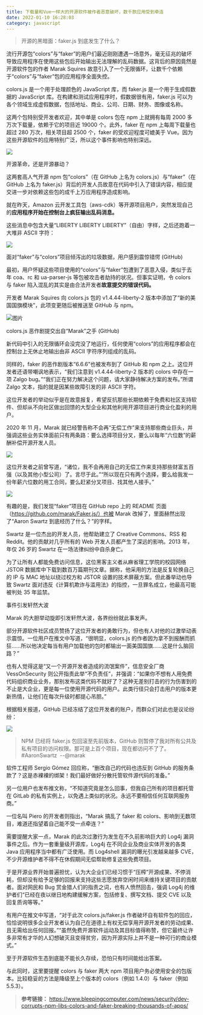 ```yaml
---
title: 下载量和Vue一样大的开源软件被作者恶意破坏，数千款应用受到牵连
date: 2022-01-10 16:28:03
category: javascript
---
```


>开源的黑暗面：faker.js 到底发生了什么？

流行开源包“colors”与“faker”的用户们最近刚刚遭遇一场意外，毫无征兆的破坏导致应用程序在使用这些包后开始输出无法理解的乱码数据。这背后的原因竟然是开源软件包的作者 Marak Squires 故意引入了一个无限循环，让数千个依赖于“colors”与“faker”包的应用程序全面失控。

colors.js 是一个用于处理颜色的 JavaScript 库，而 faker.js 是一个用于生成假数据的 JavaScript 库。在构建和测试应用程序时，假数据很有用，faker.js 可以为各个领域生成虚假数据，包括地址、商业、公司、日期、财务、图像或名称。

这两个包特别受开发者欢迎，其中单是 colors 包在 npm 上就拥有每周 2000 多万次下载量，依赖于它的项目近 19000 个。此外，faker 在 npm 上每周下载量也超过 280 万次，相关项目超 2500 个，faker 的受欢迎程度可媲美于 Vue。因为这些开源软件的应用特别广泛，所以这个事件影响也特别深远。

![](https://upload-images.jianshu.io/upload_images/10024246-b8b4c34690b36747?imageMogr2/auto-orient/strip%7CimageView2/2/w/1240)

开源革命，还是开源暴动？

这两套高人气开源 npm 包“colors”（在 GitHub 上名为 colors.js）与“faker”（在 GitHub 上名为 faker.js）背后的开发人员故意在代码中引入了错误内容，相应提交进一步对依赖这些包的成千上万应用程序造成影响。

就在昨天，Amazon 云开发工具包（aws-cdk）等开源项目用户，突然发现自己的**应用程序开始在控制台上疯狂输出乱码消息。**

这些消息中包含大量“LIBERTY LIBERTY LIBERTY”（自由）字样，之后还跑着一大堆非 ASCII 字符：

![](https://upload-images.jianshu.io/upload_images/10024246-9c1bb74bc0d3f23b?imageMogr2/auto-orient/strip%7CimageView2/2/w/1240)

面对“faker”与“colors”项目倾泻出的垃圾数据，用户感到震惊错愕 (GitHub)

最初，用户怀疑这些项目使用的“colors”与“faker”包遭到了恶意入侵，类似于去年 coa、rc 和 ua-parser-js 等包被攻击者劫持的状况。但事实证明，令 colors 与 faker 陷入混乱的其实是由合法开发者**故意提交的错误代码。**

开发者 Marak Squires 向 colors.js 包的 v1.4.44-liberty-2 版本中添加了“新的美国国旗模块”，此项变更随后被推送至 GitHub 与 npm。

![图片](https://upload-images.jianshu.io/upload_images/10024246-0d1a8639d0ef3236?imageMogr2/auto-orient/strip%7CimageView2/2/w/1240)

colors.js 恶作剧提交出自“Marak”之手 (GitHub)

新代码中引入的无限循环会没完没了地运行，任何使用“colors”的应用程序都会在控制台上无休止地输出由非 ASCII 字符序列组成的乱码。

同样的，faker 的恶作剧版本“6.6.6”也被发布到了 GitHub 和 npm 之上。这位开发者还语带嘲讽地表示，“我们注意到 v1.4.44-liberty-2 版本的 colors 中存在一项 Zalgo bug。”“我们正在努力解决这个问题，请大家静待解决方案的发布。”所谓 Zalgo 文本，指的就是因某些故障引发的非 ASCII 字符。

这位开发者的举动似乎是在故意报复，希望反抗那些长期依赖于免费和社区支持软件、但却从不向社区做出回馈的大型企业和其他利用开源项目进行商业化盈利的用户。

2020 年 11 月，Marak 就已经警告称不会再“无偿工作”来支持那些商业巨头，并强调这些业务实体面前只有两条路：要么选择项目分叉，要么以每年“六位数”的薪酬补偿开源开发人员。

![](https://upload-images.jianshu.io/upload_images/10024246-6cdb926b309768ae?imageMogr2/auto-orient/strip%7CimageView2/2/w/1240)

这位开发者之前曾写道，“诸位，我不会再用自己的无偿工作来支持那些财富五百强（以及其他小型公司）了。言尽于此。”“所以现在只有两个选择，要么给我发一份年薪六位数的用工合同，要么赶紧分叉项目、找其他人接手。”

![](https://upload-images.jianshu.io/upload_images/10024246-862bf17bb5ca6676?imageMogr2/auto-orient/strip%7CimageView2/2/w/1240)

有趣的是，我们发现“faker”项目在 GitHub repo 上的 README 页面（https://github.com/marak/Faker.js/）也被 Marak 改掉了，里面赫然出现了“Aaron Swartz 到底经历了什么？”的字样。

Swartz 是一位杰出的开发人员，他帮助建立了 Creative Commons、RSS 和 Reddit。他的贡献对几乎所有的 Web 开发人员都产生了深远的影响。2013 年，年仅 26 岁的 Swartz 在一场法律纠纷中自杀身亡。

为了让所有人都能免费访问信息，这位黑客主义者从麻省理工学院的校园网络 JSTOR 数据库中下载到数百万篇期刊文章。据称，他采用的方法是反复轮换自己的 IP 与 MAC 地址以绕过校方和 JSTOR 设置的技术屏蔽方案。但此番举动也导致 Swartz 面对违反《计算机欺诈与滥用法》的指控，一旦罪名成立，他最高可能被判处 35 年监禁。

事件引发轩然大波

Marak 的大胆举动旋即引发轩然大波，各界纷纷就此事发声。

部分开源软件社区成员赞扬了这位开发者的勇敢行为，但也有人对他的过激举动表示震惊。一位用户在推文中写道，“很明显，colors.js 的作者因为拿不到报酬而抓狂……所以他决定每当有用户加载他的包时都输出一面美国国旗……这是什么脑回路？”

也有人觉得这是“又一个开源开发者造成的流氓案件”，信息安全厂商 VessOnSecurity 则公开指责此举“不负责任”，并强调：“如果你不想有人用免费代码组织商业业务，那别发布这类代码不就好了？这种无差别打击的行为伤害到的不止是大企业，更是每一位使用开源代码的用户。此类行径只会打击用户的版本更新热情，让他们在每次升级时都提心吊胆。”

根据相关报道，GitHub 已经冻结了这位开发者的账户，而群众们对此也是议论纷纷：

![](https://upload-images.jianshu.io/upload_images/10024246-9cb871179488795b?imageMogr2/auto-orient/strip%7CimageView2/2/w/1240)

> NPM 已经将 faker.js 包回滚至先前版本，GitHub 则暂停了我对所有公共及私有项目的访问权限。那可是上百个项目，现在都访问不了了。#AaronSwartz  --@marak

软件工程师 Sergio Gómez 回应称，“删改自己的代码也违反到 GitHub 的服务条款了？这是赤裸裸的绑架！我们最好做好分散托管软件源代码的准备。”

另一位用户也发布推文称，“不知道究竟是怎么回事，但我自己所有的项目都托管在 GitLab 的私有实例上，以免遇上类似的状况。永远不要相信任何互联网服务商。”

一位名叫 Piero 的开发者则指出，“Marak 搞乱了 faker 和 colors、影响到无数项目，难道还指望着自己能不受一点牵连？”

需要提醒大家一点，Marak 的此次过激行为发生在不久前影响巨大的 Log4j 漏洞事件之后。作为一套重量级开源库，Log4j 在不同企业及商业实体开发的各类 Java 应用程序当中都有广泛使用。而 Log4shell 漏洞的曝光引发越来越多 CVE，不少开源维护者不得不在休假期间无偿帮助修复这些免费项目。

于是开源业界开始普遍担忧，认为大企业们已经习惯于“压榨”开源成果、不停消耗，但却没有给予足够的回报来支持这些志愿放弃空闲时间来维持关键项目的贡献者。面对网民和 Bug 赏金猎人们的指责之词，也有人愤然回击，强调 Log4j 的维护者们“已经在夜以继日地构建缓解方案，包括修复、撰写文档、提交 CVE 以及回复质询等等。”

有用户在推文中写道，“对于此次 colors.js/faker.js 作者破坏自有软件包的回应，恰恰说明很多企业开发者认为自己在道德上有权无偿享用开源开发者的劳动成果、且无需给出任何回报。”“虽然免费开源软件运动及其目标值得称赞，但它最终让许多非常有才华的人幻想破灭且变得贫穷，因为开源实际上并不是一种可行的商业模式。”

至于开源软件生态到底能不能长久存续，恐怕只有时间能给出答案。

与此同时，这里要提醒 colors 与 faker 两大 npm 项目用户务必使用安全的包版本。比较稳妥的方法是降级至上个版本的 colors（例如 1.4.0）与 faker（例如 5.5.3）。

>**参考链接：**
https://www.bleepingcomputer.com/news/security/dev-corrupts-npm-libs-colors-and-faker-breaking-thousands-of-apps/
